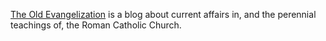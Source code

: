[The Old Evangelization](http://theoldevangelization.com) is a blog about current affairs in, and the perennial teachings of, the Roman Catholic Church.

